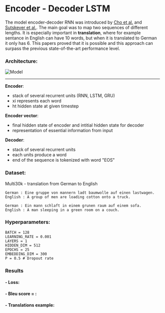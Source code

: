 # Encoder - Decoder LSTM

The model encoder-decoder RNN was introduced by [Cho et al.]() and [Sutskever et al.](https://arxiv.org/pdf/1409.3215.pdf). The main goal was to map two sequences of different lengths. It is especially important in __translation__, where for example sentance in English can have 10 words, but when it is translated to German it only has 6. This papers proved that it is possible and this approach can surpass the previous state-of-the-art performance level. 
### Architecture:

![Model](https://github.com/maciejbalawejder/DeepLearning-collection/blob/main/NLP/Encoder-Decoder%20LSTM/imgs/model.jpeg)

-----

__Encoder__:
- stack of several recurrent units (RNN, LSTM, GRU)
- xi represents each word
- ht hidden state at given timestep

__Encoder vector__:
- final hidden state of encoder and intitial hidden state for decoder
- representation of essential information from input

__Decoder__: 
- stack of several recurrent units 
- each units produce a word
- end of the sequence is tokenized with word "EOS"

### Dataset:
Multi30k - translation from German to English

```
German : Eine gruppe von mannern ladt baumwolle auf einen lastwagen.
English : A group of men are loading cotton onto a truck.
```

```
German : Ein mann schlaft in einem grunen raum auf einem sofa. 
English : A man sleeping in a green room on a couch.
```
### __Hyperparameters__:
```
BATCH = 128
LEARNING_RATE = 0.001
LAYERS = 1
HIDDEN_DIM = 512
EPOCHS = 25
EMBEDDING_DIM = 300
P = 0.5 # Dropout rate
```

### Results
#### - Loss:
#### - Bleu score = :
#### - Translations example:
